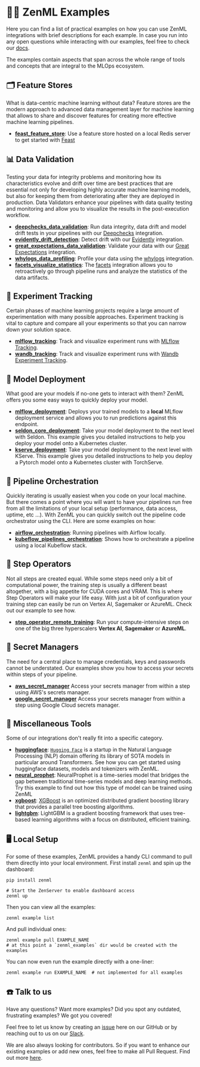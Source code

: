 # 🧑‍💻 ZenML Examples

Here you can find a list of practical examples on how you can use ZenML
integrations with
brief descriptions for each example. In case you run into any open questions
while interacting with our examples, feel free
to check our [docs](https://docs.zenml.io/).

The examples contain aspects that span across the whole range of tools and
concepts that are integral to the MLOps
ecosystem.

## 🗂 Feature Stores

What is data-centric machine learning without data? Feature stores are the
modern approach to
advanced data management layer for machine learning that allows to share and
discover features for creating more effective
machine learning pipelines.

- **[feast_feature_store](feast_feature_store/README.md)**: Use a feature store
  hosted on a local Redis server to
  get started with [Feast](https://feast.dev/)

## 📊 Data Validation

Testing your data for integrity problems and monitoring how its characteristics
evolve and drift over time are best practices that are essential not only for
developing highly accurate machine learning models, but also for keeping them
from deteriorating after they are deployed in production. Data Validators
enhance your pipelines with data quality testing and monitoring and allow you
to visualize the results in the post-execution workflow.

- **[deepchecks_data_validation](deepchecks_data_validation/README.md)**: Run
  data integrity, data drift and model drift tests in your pipelines with our
  [Deepchecks](https://github.com/deepchecks/deepchecks) integration.
- **[evidently_drift_detection](evidently_drift_detection/README.md)**: Detect
  drift with our
  [Evidently](https://github.com/evidentlyai/evidently) integration.
- **[great_expectations_data_validation](great_expectations_data_validation/README.md)**:
  Validate your data with our
  [Great Expectations](https://greatexpectations.io/) integration.
- **[whylogs_data_profiling](whylogs_data_profiling/README.md)**: Profile your
  data using the
  [whylogs](https://github.com/whylabs/whylogs) integration.
- **[facets_visualize_statistics](facets_visualize_statistics/README.md)**:
  The [facets](https://pair-code.github.io/facets/) integration allows you to
  retroactively go through pipeline runs and analyze the statistics of the data
  artifacts.

## 🧪 Experiment Tracking

Certain phases of machine learning projects require a large amount of
experimentation with many possible approaches.
Experiment tracking is vital to capture and compare all your experiments so that
you can narrow down your solution
space.

- **[mlflow_tracking](mlflow_tracking/README.md)**: Track and visualize
  experiment runs with
  [MLflow Tracking](https://mlflow.org/docs/latest/tracking.html).
- **[wandb_tracking](wandb_tracking/README.md)**: Track and visualize experiment
  runs with
  [Wandb Experiment Tracking](https://wandb.ai/site/experiment-tracking).

## 🚀 Model Deployment

What good are your models if no-one gets to interact with them? ZenML offers you
some easy ways to quickly deploy your
model.

- **[mlflow_deployment](mlflow_deployment/README.md)**: Deploys your trained
  models to a **local** MLflow deployment
  service and allows you to run predictions against this endpoint.
- **[seldon_core_deployment](seldon_deployment/README.md)**: Take your model
  deployment to the next level
  with Seldon. This example gives you detailed instructions to help you deploy
  your model onto a Kubernetes cluster.
- **[kserve_deployment](kserve_deployment/README.md)**: Take your model
  deployment to the next level
  with KServe. This example gives you detailed instructions to help you deploy
  a Pytorch model onto a Kubernetes cluster with TorchServe.

## 🚅 Pipeline Orchestration

Quickly iterating is usually easiest when you code on your local machine. But
there comes a point where
you will want to have your pipelines run free from all the limitations of your
local setup (performance, data access,
uptime, etc ...). With ZenML you can quickly switch out the pipeline code
orchestrator using the CLI. Here are some
examples on how:

- **[airflow_orchestration](airflow_orchestration/README.md)**: Running
  pipelines with Airflow locally.
- **[kubeflow_pipelines_orchestration](kubeflow_pipelines_orchestration/README.md)**:
  Shows how to orchestrate a pipeline
  using a local Kubeflow stack.

## 🥾 Step Operators

Not all steps are created equal. While some steps need only a bit of
computational power, the training step is usually
a different beast altogether, with a big appetite for CUDA cores and VRAM. This
is where Step Operators will make your
life easy. With just a bit of configuration your training step can easily be run
on Vertex AI, Sagemaker or AzureML.
Check out our example to see how.

- **[step_operator_remote_training](step_operator_remote_training/README.md)**:
  Run your compute-intensive steps on one
  of the big three hyperscalers **Vertex AI**, **Sagemaker** or **AzureML**.

## 🔑 Secret Managers

The need for a central place to manage credentials, keys and passwords cannot be
understated. Our examples show you how to access your secrets within steps of 
your pipeline.

- **[aws_secret_manager](../docs/book/mlops-stacks/secrets-managers/aws.md)** Access your secrets
  manager from within a step using AWS's secrets manager.
- **[google_secret_manager](../docs/book/mlops-stacks/secrets-managers/gcp.md)**
  Access your secrets manager from within a step using Google Cloud secrets manager.

## 🗿 Miscellaneous Tools

Some of our integrations don't really fit into a specific category.

- **[huggingface](huggingface/README.md)**: [`Hugging Face`](https://huggingface.co/)
  is a startup in the Natural
  Language Processing (NLP) domain offering its library of SOTA models in
  particular around Transformers. See how you can
  get started using huggingface datasets, models and tokenizers with ZenML.
- **[neural_prophet](neural_prophet/README.md)**: NeuralProphet is a time-series
  model that bridges the gap between
  traditional time-series models and deep learning methods. Try this example to
  find out how this type of model
  can be trained using ZenML
- **[xgboost](xgboost/README.md)**: [XGBoost](https://xgboost.readthedocs.io/en/stable/)
  is an optimized distributed
  gradient boosting library that provides a parallel tree boosting algorithms.
- **[lightgbm](lightgbm/README.md)**: LightGBM is a gradient boosting framework
  that uses tree-based learning
  algorithms with a focus on distributed, efficient training.

## 🖥 Local Setup

For some of these examples, ZenML provides a handy CLI command to pull them
directly into your local environment. First install `zenml` and spin up the dashboard:

```shell
pip install zenml

# Start the ZenServer to enable dashboard access
zenml up
```

Then you can view all the examples:

```shell
zenml example list
```

And pull individual ones:

```shell
zenml example pull EXAMPLE_NAME
# at this point a `zenml_examples` dir would be created with the examples
```

You can now even run the example directly with a one-liner:

```shell
zenml example run EXAMPLE_NAME  # not implemented for all examples
```

## ☎️ Talk to us

Have any questions? Want more examples? Did you spot any outdated, frustrating
examples?
We got you covered!

Feel free to let us know by creating an
[issue](https://github.com/zenml-io/zenml/issues) here on our GitHub or by
reaching out to us on our [Slack](https://zenml.io/slack-invite/).

We are also always looking for contributors. So if you want to enhance our
existing examples or add new ones, feel free
to make all Pull Request. Find out more [here](../CONTRIBUTING.md).
